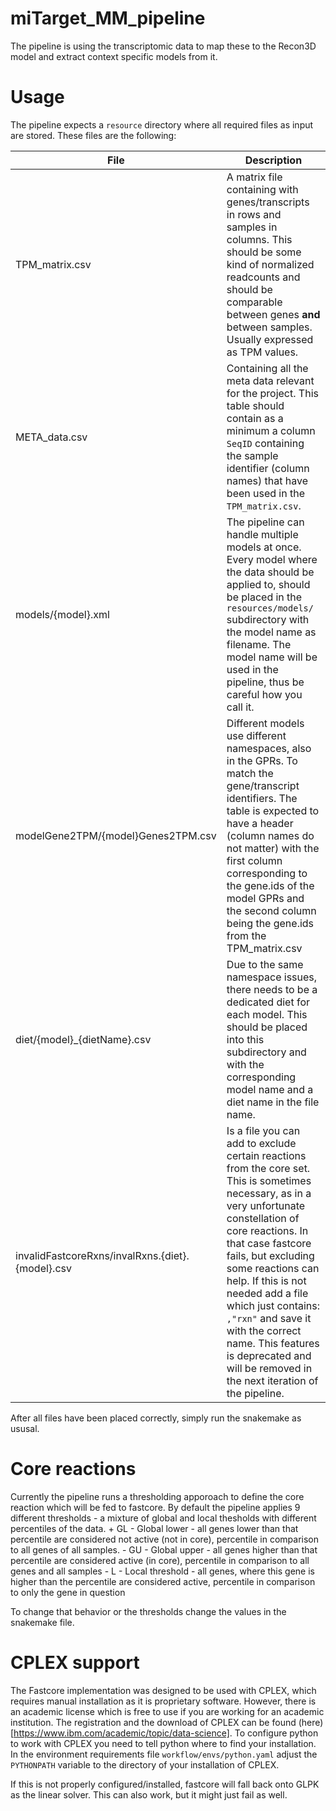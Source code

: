 # miTarget_MM_pipeline

The pipeline is using the transcriptomic data to map these to the Recon3D model and extract context specific models from it.

# Usage

The pipeline expects a `resource` directory where all required files as input are stored. These files are the following:

| File | Description |
|------|-------------|
| TPM_matrix.csv | A matrix file containing with genes/transcripts in rows and samples in columns. This should be some kind of normalized readcounts and should be comparable between genes **and** between samples. Usually expressed as TPM values. |
| META_data.csv | Containing all the meta data relevant for the project. This table should contain as a minimum a column `SeqID` containing the sample identifier (column names) that have been used in the `TPM_matrix.csv`. |
| models/{model}.xml | The pipeline can handle multiple models at once. Every model where the data should be applied to, should be placed in the `resources/models/` subdirectory with the model name as filename. The model name will be used in the pipeline, thus be careful how you call it.|
| modelGene2TPM/{model}Genes2TPM.csv | Different models use different namespaces, also in the GPRs. To match the gene/transcript identifiers. The table is expected to have a header (column names do not matter) with the first column corresponding to the gene.ids of the model GPRs and the second column being the gene.ids from the TPM_matrix.csv |
| diet/{model}_{dietName}.csv | Due to the same namespace issues, there needs to be a dedicated diet for each model. This should be placed into this subdirectory and with the corresponding model name and a diet name in the file name.|
| invalidFastcoreRxns/invalRxns.{diet}.{model}.csv | Is a file you can add to exclude certain reactions from the core set. This is sometimes necessary, as in a very unfortunate constellation of core reactions. In that case fastcore fails, but excluding some reactions can help. If this is not needed add a file which just contains: `,"rxn"` and save it with the correct name. This features is deprecated and will be removed in the next iteration of the pipeline.|


After all files have been placed correctly, simply run the snakemake as ususal.

# Core reactions

Currently the pipeline runs a thresholding apporoach to define the core reaction which will be fed to fastcore. By default the pipeline applies 9 different thresholds - a mixture of global and local thesholds with different percentiles of the data. 
    + GL<percentile> - Global lower - all genes lower than that percentile are considered not active (not in core), percentile in comparison to all genes of all samples.
    - GU<percentile> - Global upper - all genes higher than that percentile are considered active (in core), percentile in comparison to all genes and all samples
    - L<percentile> - Local threshold - all genes, where this gene is higher than the percentile are considered active, percentile in comparison to only the gene in question

To change that behavior or the thresholds change the values in the snakemake file.

# CPLEX support 

The Fastcore implementation was designed to be used with CPLEX, which requires manual installation as it is proprietary software. However, there is an academic license which is free to use if you are working for an academic institution. The registration and the download of CPLEX can be found (here)[https://www.ibm.com/academic/topic/data-science]. To configure python to work with CPLEX you need to tell python where to find your installation. In the environment requirements file `workflow/envs/python.yaml` adjust the `PYTHONPATH` variable to the directory of your installation of CPLEX.

If this is not properly configured/installed, fastcore will fall back onto GLPK as the linear solver. This can also work, but it might just fail as well.
